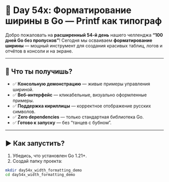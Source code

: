 # 📏 Day 54x: Форматирование ширины в Go — Printf как типограф

Добро пожаловать на **расширенный 54-й день** нашего челленджа **“100 дней Go без пропусков”**!
Сегодня мы осваиваем **форматирование ширины** — мощный инструмент для создания красивых таблиц, логов и отчётов в консоли и на экране.

---

## 🌟 Что ты получишь?

- ✅ **Консольную демонстрацию** — живые примеры управления шириной.
- ✅ **Веб-интерфейс** — кликабельные, визуально оформленные примеры.
- ✅ **Поддержка кириллицы** — корректное отображение русских символов.
- ✅ **Zero dependencies** — только стандартная библиотека Go.
- ✅ **Готово к запуску** — без “танцев с бубном”.

---

## ▶️ Как запустить?

1. Убедись, что установлен Go 1.21+.
2. Создай папку проекта:

```bash
mkdir day54x_width_formatting_demo
cd day54x_width_formatting_demo
